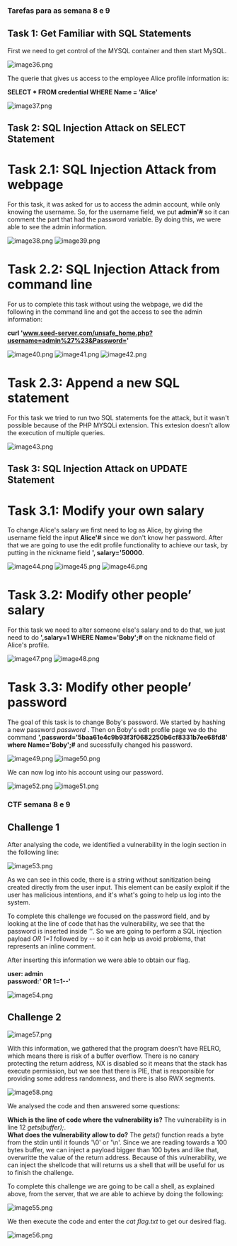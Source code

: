 ### Tarefas para as semana 8 e 9 

## Task 1: Get Familiar with SQL Statements

First we need to get control of the MYSQL container and then start MySQL.

![image36.png](images/image36.png)

The querie that gives us access to the employee Alice profile information is: 

**SELECT * FROM credential WHERE Name = 'Alice'**

![image37.png](images/image37.png)

## Task 2: SQL Injection Attack on SELECT Statement

# Task 2.1: SQL Injection Attack from webpage

For this task, it was asked for us to access the admin account, while only knowing the username. So, for the username field, we put **admin'#** so it can comment the part that had the password variable. By doing this, we were able to see the admin information.

![image38.png](images/image38.png)
![image39.png](images/image39.png)

# Task 2.2: SQL Injection Attack from command line

For us to complete this task without using the webpage, we did the following in the command line and got the access to see the admin information:

**curl 'www.seed-server.com/unsafe_home.php?username=admin%27%23&Password='**

![image40.png](images/image40.png)
![image41.png](images/image41.png)
![image42.png](images/image42.png)

# Task 2.3: Append a new SQL statement

For this task we tried to run two SQL statements foe the attack, but it wasn't possible because of the PHP MYSQLi extension. This extesion doesn't allow the execution of multiple queries.

![image43.png](images/image43.png)

## Task 3: SQL Injection Attack on UPDATE Statement

# Task 3.1: Modify your own salary

To change Alice's salary we first need to log as Alice, by giving the username field the input **Alice'#** since we don't know her password. After that we are going to use the edit profile functionality to achieve our task, by putting in the nickname field **', salary='50000**.

![image44.png](images/image44.png)
![image45.png](images/image45.png)
![image46.png](images/image46.png)

# Task 3.2: Modify other people’ salary

For this task we need to alter someone else's salary and to do that, we just need to do **',salary=1 WHERE Name='Boby';#** on the nickname field of Alice's profile.

![image47.png](images/image47.png)
![image48.png](images/image48.png)

# Task 3.3: Modify other people’ password

The goal of this task is to change Boby's password. We started by hashing a new password *password* .
Then on Boby's edit profile page we do the command **',password='5baa61e4c9b93f3f0682250b6cf8331b7ee68fd8' where Name='Boby';#** and sucessfully changed his password.

![image49.png](images/image49.png)
![image50.png](images/image50.png)

We can now log into his account using our password.

![image52.png](images/image52.png)
![image51.png](images/image51.png)

### CTF semana 8 e 9

## Challenge 1

After analysing the code, we identified a vulnerability in the login section in the following line:

![image53.png](images/image53.png)

As we can see in this code, there is a string without sanitization being created directly from the user input. This element can be easily exploit if the user has malicious intentions, and it's what's going to help us log into the system.

To complete this challenge we focused on the password field, and by looking at the line of code that has the vulnerability, we see that the password is inserted inside *''*. So we are going to perform a SQL injection payload *OR 1=1* followed by *--* so it can help us avoid problems, that represents an inline comment. <br>

After inserting this information we were able to obtain our flag. <br>

**user: admin <br>
password:' OR 1=1--'**

![image54.png](images/image54.png)

## Challenge 2

![image57.png](images/image57.png)

With this information, we gathered that the program doesn't have RELRO, which means there is risk of a buffer overflow. There is no canary protecting the return address, NX is disabled so it means that the stack has execute permission, but we see that there is PIE, that is responsible for providing some address randomness, and there is also RWX segments. <br>

![image58.png](images/image58.png)

We analysed the code and then answered some questions:

**Which is the line of code where the vulnerability is?** The vulnerability is in line 12 *gets(buffer);*. <br>
**What does the vulnerability allow to do?**  The *gets()* function reads a byte from the stdin until it founds '\0' or '\n'. Since we are reading towards a 100 bytes buffer, we can inject a payload bigger than 100 bytes and like that, overwritte the value of the return address. Because of this vulnerability, we can inject the shellcode that will returns us a shell that will be useful for us to finish the challenge. <br>

To complete this challenge we are going to be call a shell, as explained above, from the server, that we are able to achieve by doing the following:

![image55.png](images/image55.png)

We then execute the code and enter the *cat flag.txt* to get our desired flag.

![image56.png](images/image56.png)

